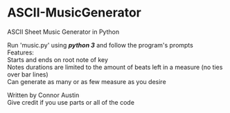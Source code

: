 # ASCII-MusicGenerator
ASCII Sheet Music Generator in Python<br />

Run 'music.py' using ***python 3*** and follow the program's prompts<br />
Features:<br />
Starts and ends on root note of key <br />
Notes durations are limited to the amount of beats left in a measure (no ties over bar lines)<br />
Can generate as many or as few measure as you desire <br />

Written by Connor Austin <br />
Give credit if you use parts or all of the code <br />
